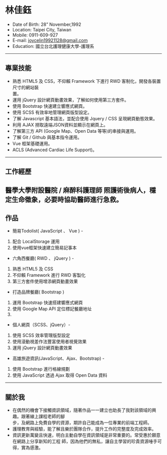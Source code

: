 # 林佳鈺
-  Date of Birth: 28” November,1992
-  Location: Taipei City, Taiwan
-  Mobile: 0911-609-927
-  E-mail: joycelin19921128@gmail.com
-  Education: 國立台北護理健康大學-護理系
---
## 專業技能
-  熟悉 HTML5 及 CSS，不仰賴 Framework 下進行 RWD 客制化，開發各裝置尺寸的網站裝  
        置。
-  運用 jQuery 設計網頁動畫效果，了解如何使用第三方套件。
-  使用 Bootstrap 快速建立響應式網頁。
-  使用 SCSS 有效率地管理網頁版型設定。
-  了解 Javascript 基本語法，並配合使用 Jquery / CSS 呈現網頁動態效果。
-  利用 AJAX 撈取遠端JSON資料並顯示在網頁上。
-  了解第三方 API (Google Map、Open Data 等等)的串接與運用。
-  了解 Git / Github 與基本指令運用。
-  Vue 框架基礎運用。
-  ACLS (Advanced Cardiac Life Support)。
---
## 工作經歷
**醫學大學附設醫院 / 麻醉科護理師**
照護術後病人，穩定生命徵象，必要時協助醫師進行急救。
---
## 作品

- 簡易Todolist( JavaScript 、 Vue ) -
1. 配合 LocalStorage 運用
2. 使用vue框架快速建立簡易記事本

- 六角西餐廳( RWD 、 jQuery ) - 
1. 熟悉 HTML5 及 CSS
2. 不仰賴 Framework 進行 RWD 客製化
3. 第三方套件使用增添網頁動畫效果

- 打造品牌餐廳( Bootstrap )
1. 運用 Bootstrap 快速搭建響應式網頁
2. 使用 Google Map API 定位標記餐廳地址
3. 

- 個人網頁（SCSS、jQuery）-
1. 使用 SCSS 效率管理版型設定 
2. 使用滾動視差作法豐富使用者視覺效果
3. 運用 jQuery 設計網頁動畫效果

- 高雄旅遊資訊(JavaScript、Ajax、Bootstrap) - 
1. 使用 Bootstrap 進行格線規劃  
2. 使用 JavaScript 透過 Ajax 取得 Open Data 資料

---
## 關於我
- 在偶然的機會下接觸資訊領域，隨著作品一一建立也助長了我對該領域的興趣。跟著線上課程老師的腳  
  步，及網路上免費自學的資源，期許自己能成為一位專業的前端工程師。
- 護理教育與經驗，能了解且樂於團隊合作，提升工作的完整度及完成效率。
- 資訊更新萬變且快速，明白主動自學在資訊領域是非常重要的。常受惠於願意在網路上分享新知的工程
  師，因為他們的無私，讓自主學習的珍貴資源唾手可得，實為感激。

